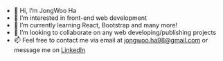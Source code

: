 - 👋 Hi, I’m JongWoo Ha
- 👀 I’m interested in front-end web development
- 🌱 I’m currently learning React, Bootstrap and many more!
- 💞️ I’m looking to collaborate on any web developing/publishing projects
- 📫 Feel free to contact me via email at jongwoo.ha98@gmail.com or message me on [LinkedIn](https://www.linkedin.com/in/jongwooha)

<!---
jongwooha98/jongwooha98 is a ✨ special ✨ repository because its `README.md` (this file) appears on your GitHub profile.
You can click the Preview link to take a look at your changes.
--->
